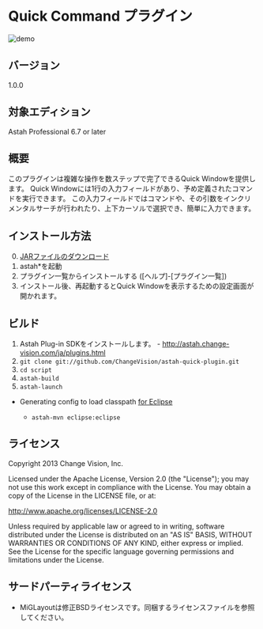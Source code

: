 Quick Command プラグイン
===============================

![demo](https://raw.github.com/ChangeVision/astah-quick-plugin/master/docs/images/demo.gif)

バージョン
----------------
1.0.0

対象エディション
----------------
Astah Professional 6.7 or later

概要
----------------
このプラグインは複雑な操作を数ステップで完了できるQuick Windowを提供します。
Quick Windowには1行の入力フィールドがあり、予め定義されたコマンドを実行できます。
この入力フィールドではコマンドや、その引数をインクリメンタルサーチが行われたり、上下カーソルで選択でき、簡単に入力できます。

インストール方法
----------------
0. [JARファイルのダウンロード](http://astah.change-vision.com/plugins/quick/1.0.0.html)
1. astah*を起動
2. プラグイン一覧からインストールする ([ヘルプ]-[プラグイン一覧])
3. インストール後、再起動するとQuick Windowを表示するための設定画面が開かれます。

ビルド
------------
1. Astah Plug-in SDKをインストールします。 - <http://astah.change-vision.com/ja/plugins.html>
2. `git clone git://github.com/ChangeVision/astah-quick-plugin.git`
3. `cd script`
4. `astah-build`
5. `astah-launch`

 * Generating config to load classpath [for Eclipse](http://astah.change-vision.com/ja/plugin-tutorial/helloworld.html#eclipse)

   * `astah-mvn eclipse:eclipse`

ライセンス
---------------
Copyright 2013 Change Vision, Inc.

Licensed under the Apache License, Version 2.0 (the "License");
you may not use this work except in compliance with the License.
You may obtain a copy of the License in the LICENSE file, or at:

   <http://www.apache.org/licenses/LICENSE-2.0>

Unless required by applicable law or agreed to in writing, software
distributed under the License is distributed on an "AS IS" BASIS,
WITHOUT WARRANTIES OR CONDITIONS OF ANY KIND, either express or implied.
See the License for the specific language governing permissions and
limitations under the License.

サードパーティライセンス
------------------------
 * MiGLayoutは修正BSDライセンスです。同梱するライセンスファイルを参照してください。
